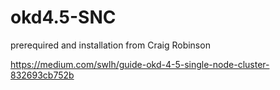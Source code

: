 # okd4.5-SNC
prerequired and installation from Craig Robinson

https://medium.com/swlh/guide-okd-4-5-single-node-cluster-832693cb752b
